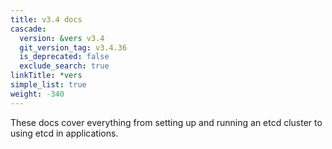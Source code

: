 ```yaml
---
title: v3.4 docs
cascade:
  version: &vers v3.4
  git_version_tag: v3.4.36
  is_deprecated: false
  exclude_search: true
linkTitle: *vers
simple_list: true
weight: -340
---
```


These docs cover everything from setting up and running an etcd cluster to using
etcd in applications.
